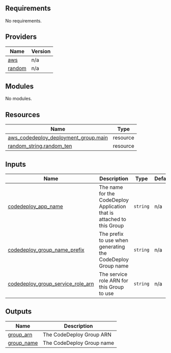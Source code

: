 <!-- BEGIN_TF_DOCS -->
## Requirements

No requirements.

## Providers

| Name | Version |
|------|---------|
| <a name="provider_aws"></a> [aws](#provider\_aws) | n/a |
| <a name="provider_random"></a> [random](#provider\_random) | n/a |

## Modules

No modules.

## Resources

| Name | Type |
|------|------|
| [aws_codedeploy_deployment_group.main](https://registry.terraform.io/providers/hashicorp/aws/latest/docs/resources/codedeploy_deployment_group) | resource |
| [random_string.random_ten](https://registry.terraform.io/providers/hashicorp/random/latest/docs/resources/string) | resource |

## Inputs

| Name | Description | Type | Default | Required |
|------|-------------|------|---------|:--------:|
| <a name="input_codedeploy_app_name"></a> [codedeploy\_app\_name](#input\_codedeploy\_app\_name) | The name for the CodeDeploy Application that is attached to this Group | `string` | n/a | yes |
| <a name="input_codedeploy_group_name_prefix"></a> [codedeploy\_group\_name\_prefix](#input\_codedeploy\_group\_name\_prefix) | The prefix to use when generating the CodeDeploy Group name | `string` | n/a | yes |
| <a name="input_codedeploy_group_service_role_arn"></a> [codedeploy\_group\_service\_role\_arn](#input\_codedeploy\_group\_service\_role\_arn) | The service role ARN for this Group to use | `string` | n/a | yes |

## Outputs

| Name | Description |
|------|-------------|
| <a name="output_group_arn"></a> [group\_arn](#output\_group\_arn) | The CodeDeploy Group ARN |
| <a name="output_group_name"></a> [group\_name](#output\_group\_name) | The CodeDeploy Group name |
<!-- END_TF_DOCS -->